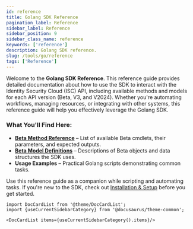```yaml
---
id: reference
title: Golang SDK Reference 
pagination_label: Reference
sidebar_label: Reference
sidebar_position: 9
sidebar_class_name: reference
keywords: ['reference']
description: Golang SDK reference.
slug: /tools/go/reference
tags: ['Reference']
--- 
```


Welcome to the **Golang SDK Reference**. This reference guide provides detailed documentation about how to use the SDK to interact with the Identity Security Cloud (ISC) API, including available methods and models for each API version (Beta, V3, and V2024). Whether you're automating workflows, managing resources, or integrating with other systems, this reference guide will help you effectively leverage the Golang SDK.  

### What You'll Find Here:  
- **[Beta Method Reference](/docs/tools/sdk/go/beta/methods)** – List of available Beta cmdlets, their parameters, and expected outputs.  
- **[Beta Model Definitions](/docs/tools/sdk/go/beta/models)** – Descriptions of Beta objects and data structures the SDK uses.  
- **Usage Examples** – Practical Golang scripts demonstrating common tasks.  

Use this reference guide as a companion while scripting and automating tasks. If you're new to the SDK, check out [Installation & Setup](/docs/tools/sdk/go) before you get started.


```mdx-code-block
import DocCardList from '@theme/DocCardList';
import {useCurrentSidebarCategory} from '@docusaurus/theme-common';

<DocCardList items={useCurrentSidebarCategory().items}/>
```